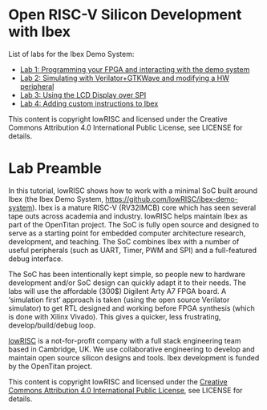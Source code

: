 # Open RISC-V Silicon Development with Ibex

List of labs for the Ibex Demo System:
- [Lab 1: Programming your FPGA and interacting with the demo system](./lab1.md)
- [Lab 2: Simulating with Verilator+GTKWave and modifying a HW peripheral](./lab2.md)
- [Lab 3: Using the LCD Display over SPI](./lab3.md)
- [Lab 4: Adding custom instructions to Ibex](./lab4.md)

This content is copyright lowRISC and licensed under the Creative Commons Attribution 4.0 International Public License, see LICENSE for details.

# Lab Preamble

In this tutorial, lowRISC shows how to work with a minimal SoC built around Ibex (the Ibex Demo System, https://github.com/lowRISC/ibex-demo-system). Ibex is a mature RISC-V (RV32IMCB) core which has seen several tape outs across academia and industry. lowRISC helps maintain Ibex as part of the OpenTitan project. The SoC is fully open source and designed to serve as a starting point for embedded computer architecture research, development, and teaching. The SoC combines Ibex with a number of useful peripherals (such as UART, Timer, PWM and SPI) and a full-featured debug interface.

The SoC has been intentionally kept simple, so people new to hardware development and/or SoC design can quickly adapt it to their needs. The labs will use the affordable (300$) Digilent Arty A7 FPGA board. A ‘simulation first’ approach is taken (using the open source Verilator simulator) to get RTL designed and working before FPGA synthesis (which is done with Xilinx Vivado). This gives a quicker, less frustrating, develop/build/debug loop.

[lowRISC](https://lowrisc.org/) is a not-for-profit company with a full stack engineering team based in Cambridge, UK. We use collaborative engineering to develop and maintain open source silicon designs and tools. Ibex development is funded by the OpenTitan project.

This content is copyright lowRISC and licensed under the [Creative Commons Attribution 4.0 International Public License](https://creativecommons.org/licenses/by/4.0/), see LICENSE for details.
